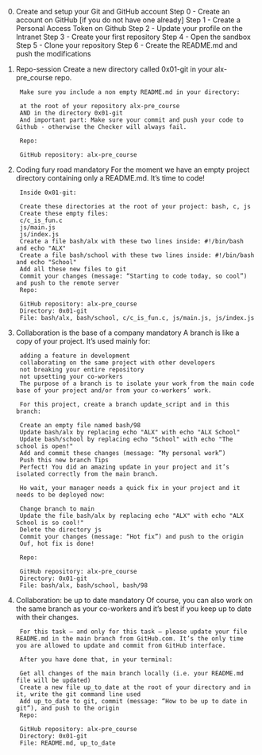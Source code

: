0. Create and setup your Git and GitHub account
Step 0 - Create an account on GitHub [if you do not have one already]
Step 1 - Create a Personal Access Token on Github
Step 2 - Update your profile on the Intranet
Step 3 - Create your first repository
Step 4 - Open the sandbox
Step 5 - Clone your repository
Step 6 - Create the README.md and push the modifications
1. Repo-session
        Create a new directory called 0x01-git in your alx-pre_course repo.
        
        Make sure you include a non empty README.md in your directory:
        
        at the root of your repository alx-pre_course
        AND in the directory 0x01-git
        And important part: Make sure your commit and push your code to Github - otherwise the Checker will always fail.
        
        Repo:
        
        GitHub repository: alx-pre_course
2. Coding fury road
        mandatory
        For the moment we have an empty project directory containing only a README.md. It’s time to code!
        
        Inside 0x01-git:
        
        Create these directories at the root of your project: bash, c, js
        Create these empty files:
        c/c_is_fun.c
        js/main.js
        js/index.js
        Create a file bash/alx with these two lines inside: #!/bin/bash and echo "ALX"
        Create a file bash/school with these two lines inside: #!/bin/bash and echo "School"
        Add all these new files to git
        Commit your changes (message: “Starting to code today, so cool”) and push to the remote server
        Repo:
        
        GitHub repository: alx-pre_course
        Directory: 0x01-git
        File: bash/alx, bash/school, c/c_is_fun.c, js/main.js, js/index.js

3. Collaboration is the base of a company
        mandatory
        A branch is like a copy of your project. It’s used mainly for:
        
        adding a feature in development
        collaborating on the same project with other developers
        not breaking your entire repository
        not upsetting your co-workers
        The purpose of a branch is to isolate your work from the main code base of your project and/or from your co-workers’ work.
        
        For this project, create a branch update_script and in this branch:
        
        Create an empty file named bash/98
        Update bash/alx by replacing echo "ALX" with echo "ALX School"
        Update bash/school by replacing echo "School" with echo "The school is open!"
        Add and commit these changes (message: “My personal work”)
        Push this new branch Tips
        Perfect! You did an amazing update in your project and it’s isolated correctly from the main branch.
        
        Ho wait, your manager needs a quick fix in your project and it needs to be deployed now:
        
        Change branch to main
        Update the file bash/alx by replacing echo "ALX" with echo "ALX School is so cool!"
        Delete the directory js
        Commit your changes (message: “Hot fix”) and push to the origin
        Ouf, hot fix is done!
        
        Repo:
        
        GitHub repository: alx-pre_course
        Directory: 0x01-git
        File: bash/alx, bash/school, bash/98

4. Collaboration: be up to date
        mandatory
        Of course, you can also work on the same branch as your co-workers and it’s best if you keep up to date with their changes.
        
        For this task – and only for this task – please update your file README.md in the main branch from GitHub.com. It’s the only time         you are allowed to update and commit from GitHub interface.
        
        After you have done that, in your terminal:
        
        Get all changes of the main branch locally (i.e. your README.md file will be updated)
        Create a new file up_to_date at the root of your directory and in it, write the git command line used
        Add up_to_date to git, commit (message: “How to be up to date in git”), and push to the origin
        Repo:
        
        GitHub repository: alx-pre_course
        Directory: 0x01-git
        File: README.md, up_to_date
